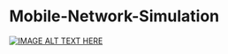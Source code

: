 # Mobile-Network-Simulation
[![IMAGE ALT TEXT HERE](https://img.youtube.com/vi/fGND6ynFRc4/0.jpg)](https://www.youtube.com/watch?v=fGND6ynFRc4)
